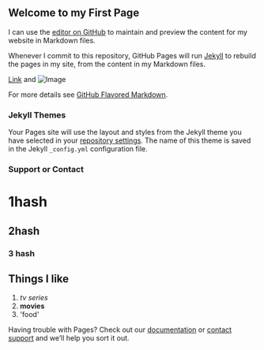 ## Welcome to my First Page

I can use the [editor on GitHub](https://github.com/abhiguptag22/just-learning/edit/gh-pages/index.md) to maintain and preview the content for my website in Markdown files.

Whenever I commit to this repository, GitHub Pages will run [Jekyll](https://jekyllrb.com/) to rebuild the pages in my site, from the content in my Markdown files.


[Link](https://abhiguptag22.github.io/just-learning/) and ![Image](https://static.wikia.nocookie.net/disney/images/f/fb/Daredevil_-_Season_1.jpg/revision/latest/scale-to-width-down/515?cb=20200613202639)

For more details see [GitHub Flavored Markdown](https://guides.github.com/features/mastering-markdown/).

### Jekyll Themes

Your Pages site will use the layout and styles from the Jekyll theme you have selected in your [repository settings](https://github.com/abhiguptag22/just-learning/settings). The name of this theme is saved in the Jekyll `_config.yml` configuration file.

### Support or Contact

# 1hash
## 2hash
### 3 hash

## Things I like
1. _tv series_
2. **movies**
3. 'food'

Having trouble with Pages? Check out our [documentation](https://docs.github.com/categories/github-pages-basics/) or [contact support](https://github.com/contact) and we’ll help you sort it out.
